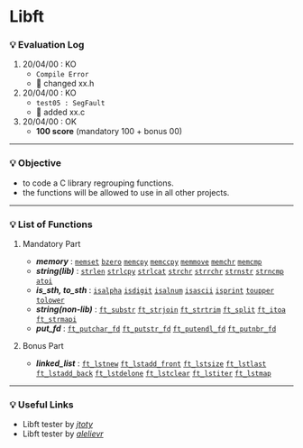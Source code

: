 # Libft

### :bulb: Evaluation Log
1. 20/04/00 : KO
    - `Compile Error`
    - :wrench: changed xx.h
2. 20/04/00 : KO
    - `test05 : SegFault`
    - :wrench: added xx.c
3. 20/04/00 : OK
    - **100 score** (mandatory 100 + bonus 00)
---

### :bulb: Objective
- to code a C library regrouping functions.
- the functions will be allowed to use in all other projects.
---

### :bulb: List of Functions
1. Mandatory Part
    - ***memory*** : 
    [`memset`](./ft_memset.c) [`bzero`](./ft_bzero.c) [`memcpy`](./ft_memcpy.c) [`memccpy`](./ft_memccpy.c) [`memmove`](./ft_memmove.c) [`memchr`](./ft_memchr.c) [`memcmp`](./ft_memcmp.c)
    - ***string(lib)*** :
    [`strlen`](./ft_strlen.c) [`strlcpy`](./ft_strlcpy.c) [`strlcat`](./ft_strlcat.c) [`strchr`](./ft_strchr.c) [`strrchr`](./ft_strrchr.c) [`strnstr`](./ft_strnstr.c) [`strncmp`](./ft_strncmp.c) [`atoi`](./ft_atoi.c)
    - ***is_sth, to_sth*** : 
    [`isalpha`](./ft_isalpha.c) [`isdigit`](./ft_isdigit.c) [`isalnum`](./ft_isalnum.c) [`isascii`](./ft_isascii.c) [`isprint`](./ft_isprint.c) [`toupper`](./ft_toupper.c) [`tolower`](./ft_tolower.c)
    - ***string(non-lib)*** : 
    [`ft_substr`](./ft_substr.c) [`ft_strjoin`](./ft_strjoin.c) [`ft_strtrim`](./ft_strtrim.c) [`ft_split`](./ft_split.c) [`ft_itoa`](./ft_itoa.c) [`ft_strmapi`](./ft_strmapi.c)
    - ***put_fd*** : 
    [`ft_putchar_fd`](./ft_putchar_fd.c) [`ft_putstr_fd`](./ft_putstr_fd.c) [`ft_putendl_fd`](./ft_putendl_fd.c) [`ft_putnbr_fd`](./ft_putnbr_fd.c)

2. Bonus Part
    - ***linked_list*** :
    [`ft_lstnew`](./ft_lstnew.c) [`ft_lstadd_front`](./ft_lstadd_front.c) [`ft_lstsize`](./ft_lstsize.c) [`ft_lstlast`](./ft_lstlast.c) [`ft_lstadd_back`](./ft_lstadd_back.c) [`ft_lstdelone`](./ft_lstdelone.c) [`ft_lstclear`](./ft_lstclear.c) [`ft_lstiter`](./ft_lstiter.c) [`ft_lstmap`](./ft_lstmap.c)
---

### :bulb: Useful Links
- Libft tester by [_jtoty_](https://github.com/jtoty/Libftest)
- Libft tester by [_alelievr_](https://github.com/alelievr/libft-unit-test)
